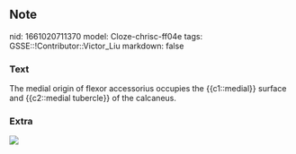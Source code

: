 ## Note
nid: 1661020711370
model: Cloze-chrisc-ff04e
tags: GSSE::!Contributor::Victor_Liu
markdown: false

### Text
The medial origin of flexor accessorius occupies the {{c1::medial}} surface and {{c2::medial tubercle}} of the calcaneus.

### Extra
<img src="paste-d1f8037b35b9ee459b7c3210275d289e3f460e60.jpg">
